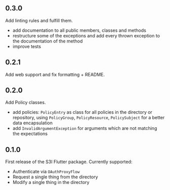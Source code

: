 ## 0.3.0

Add linting rules and fulfill them.
- add documentation to all public members, classes and methods
- restructure some of the exceptions and add every thrown exception to the documentation of the method
- improve tests

## 0.2.1

Add web support and fix formatting + README.

## 0.2.0

Add Policy classes.
- add policies: `PolicyEntry` as class for all policies in the directory or repository, using `PolicyGroup`, `PolicyResource`, `PolicySubject` for
a better data encapsulation
- add `InvalidArgumentException` for arguments which are not matching the expectations

## 0.1.0

First release of the S3I Flutter package. Currently supported:
- Authenticate via `OAuthProxyFlow`
- Request a single thing from the directory
- Modify a single thing in the directory
